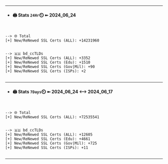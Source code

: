 

---
- #### 🖨️ **Stats** `24Hr`⏲️ ➼ 2024_06_24
```console


--> 🌐 Total
[+] New/ReNewed SSL Certs (ALL): +14231960


--> 🇧🇩 bd_ccTLDs
[+] New/ReNewed SSL Certs (ALL): +3352
[+] New/ReNewed SSL Certs (Edu): +1510
[+] New/ReNewed SSL Certs (Gov|Mil): +90
[+] New/ReNewed SSL Certs (ISPs): +2


```

---
- #### 🖨️ **Stats** `7Days`⏲️ ➼ 2024_06_24 <--> 2024_06_17
```console


--> 🌐 Total
[+] New/ReNewed SSL Certs (ALL): +72535541


--> 🇧🇩 bd_ccTLDs
[+] New/ReNewed SSL Certs (ALL): +12605
[+] New/ReNewed SSL Certs (Edu): +4661
[+] New/ReNewed SSL Certs (Gov|Mil): +725
[+] New/ReNewed SSL Certs (ISPs): +11


```

---

